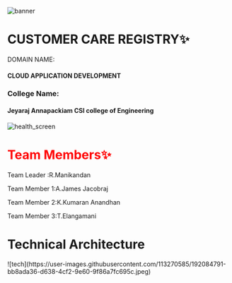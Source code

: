 ![banner](https://user-images.githubusercontent.com/113270585/192084358-c260f16f-c752-410a-a3f7-c3dab526fba8.jpeg)

<h1>CUSTOMER CARE REGISTRY✨</h1


<h3>DOMAIN NAME:</h3> <h4>CLOUD APPLICATION DEVELOPMENT</h4>

<h3>College Name:</h3> <h4>Jeyaraj Annapackiam CSI college of Engineering</h4>

![health_screen](https://user-images.githubusercontent.com/113270585/191786053-a29ce58d-cb6c-4059-9239-ed4c5829d56d.png)

<h1 style="color:red">Team Members✨</h1>

Team Leader :R.Manikandan

Team Member 1:A.James Jacobraj

Team Member 2:K.Kumaran Anandhan

Team Member 3:T.Elangamani

<h1>Technical Architecture</h1>
![tech](https://user-images.githubusercontent.com/113270585/192084791-bb8ada36-d638-4cf2-9e60-9f86a7fc695c.jpeg)






